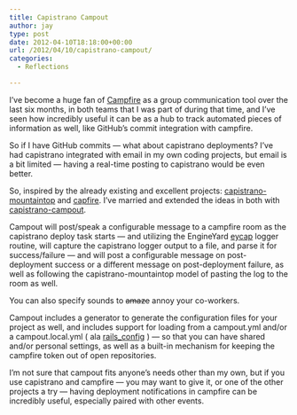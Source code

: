 ```yaml
---
title: Capistrano Campout
author: jay
type: post
date: 2012-04-10T18:18:00+00:00
url: /2012/04/10/capistrano-campout/
categories:
  - Reflections

---
```

I’ve become a huge fan of [Campfire][1] as a group communication tool over the last six months, in both teams that I was part of during that time, and I’ve seen how incredibly useful it can be as a hub to track automated pieces of information as well, like GitHub’s commit integration with campfire.

So if I have GitHub commits — what about capistrano deployments? I’ve had capistrano integrated with email in my own coding projects, but email is a bit limited — having a real-time posting to capistrano would be even better.

So, inspired by the already existing and excellent projects: [capistrano-mountaintop][2] and [capfire][3]. I’ve married and extended the ideas in both with [capistrano-campout][4].

Campout will post/speak a configurable message to a campfire room as the capistrano deploy task starts — and utilizing the EngineYard [eycap][5] logger routine, will capture the capistrano logger output to a file, and parse it for success/failure — and will post a configurable message on post-deployment success or a different message on post-deployment failure, as well as following the capistrano-mountaintop model of pasting the log to the room as well.

You can also specify sounds to <del>amaze</del> annoy your co-workers.

Campout includes a generator to generate the configuration files for your project as well, and includes support for loading from a campout.yml and/or a campout.local.yml ( ala [rails_config][6] ) — so that you can have shared and/or personal settings, as well as a built-in mechanism for keeping the campfire token out of open repositories.

I’m not sure that campout fits anyone’s needs other than my own, but if you use capistrano and campfire — you may want to give it, or one of the other projects a try — having deployment notifications in campfire can be incredibly useful, especially paired with other events.

 [1]: http://campfirenow.com/
 [2]: https://github.com/technicalpickles/capistrano-mountaintop
 [3]: https://github.com/pjaspers/capfire
 [4]: https://github.com/jasonadamyoung/capistrano-campout
 [5]: https://github.com/engineyard/eycap
 [6]: https://github.com/railsjedi/rails_config
